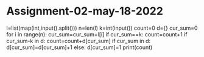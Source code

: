# Assignment-02-may-18-2022
l=list(map(int,input().split()))
n=len(l)
k=int(input())
count=0 
d={}
cur_sum=0
for i in range(n):
    cur_sum=cur_sum+l[i]
    if cur_sum==k:
        count=count+1
    if cur_sum-k in d:
        count=count+d[cur_sum]
    if cur_sum in d:
        d[cur_sum]=d[cur_sum]+1
    else:
        d[cur_sum]=1
print(count)
